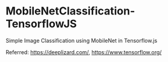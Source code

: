 # MobileNetClassification-TensorflowJS
Simple Image Classification using MobileNet in Tensorflow.js

Referred: https://deeplizard.com/, https://www.tensorflow.org/
